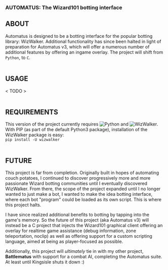 ### AUTOMATUS: The Wizard101 botting interface

## ABOUT

Automatus is designed to be a botting interface for the popular botting library: WizWalker. Additional functionality has since been halted in light of preparation for Automatus v3, which will offer a numerous number of additional features by offering an ingame overlay. The project will shift from `Python`, to `C`.  
<br>

## USAGE
< TODO >  
<br>

## REQUIREMENTS

This version of the project currently requires ![Python](https://www.python.org/) and ![WizWalker](https://github.com/StarrFox/wizwalker).  
With PIP (as part of the default Python3 package), installation of the WizWalker package is easy:  
`pip install -U wizwalker`  
<br>

## FUTURE

This project is far from completion. Originally built in hopes of automating couch potatoes, I continued to discover progressively more and more passionate Wizard botting communities until I eventually discovered WizWalker. From there, the scope of the project expanded until I no longer wanted to just make a bot, I wanted to make the idea botting interface, where each bot "program" could be loaded as its own script. This is where this project halts.  

I have since realized additional benefits to botting by tapping into the game's memory. So the future of this project (aka Automatus v3) will instead be a C project that injects the Wizard101 graphical client offering an overlay for realtime game assistance (debug information, zone teleportation, noclip) as well as offering support for a custom scripting language, aimed at being as player-focused as possible.  

Additionally, this project will _ultimately_ tie in with my other project, **Battlematus** with support for a combat AI, completing the Automatus suite. At least until Kingsisle shuts it down :)  
<br>
